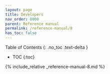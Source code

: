 ```yaml
---
layout: page
title: Developers
nav_order: 8000
parent: Reference manual
permalink: /reference-manual/8
has_toc: false
---
```

Table of Contents
{: .no_toc .text-delta }

- TOC
{:toc}

{% include_relative _reference-manual-8.md %}
